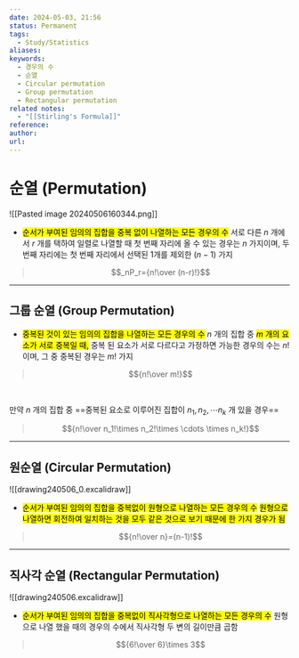 ```yaml
---
date: 2024-05-03, 21:56
status: Permanent
tags:
  - Study/Statistics
aliases: 
keywords:
  - 경우의 수
  - 순열
  - Circular permutation
  - Group permutation
  - Rectangular permutation
related notes:
  - "[[Stirling's Formula]]"
reference: 
author: 
url: 
---
```

# 순열 (Permutation)
![[Pasted image 20240506160344.png]]

- <mark class="hltr-red">순서가 부여된 임의의 집합을 중복 없이 나열하는 모든 경우의 수</mark>
  서로 다른 $n$ 개에서 $r$ 개를 택하여 일렬로 나열할 때 첫 번째 자리에 올 수 있는 경우는 $n$ 가지이며, 두 번째 자리에는 첫 번째 자리에서 선택된 1개를 제외한 $(n-1)$ 가지

> $$_nP_r={n!\over (n-r)!}$$

---
## 그룹 순열 (Group Permutation)
- <mark class="hltr-red">중복된 것이 있는 임의의 집합을 나열하는 모든 경우의 수</mark>
  $n$ 개의 집합 중 <mark class="hltr-green">$m$ 개의 요소가 서로 중복일 때,</mark> 중복 된 요소가 서로 다르다고 가정하면 가능한 경우의 수는 $n!$ 이며, 그 중 중복된 경우는 $m!$ 가지<br>
  
>   $${n!\over m!}$$
   
<br>

  만약 $n$ 개의 집합 중 ==중복된 요소로 이루어진 집합이  $n_1, n_2, \cdots n_k$ 개 있을 경우==<br>
  
  >$${n!\over n_1!\times n_2!\times \cdots \times n_k!}$$

---
## 원순열 (Circular Permutation)
![[drawing240506_0.excalidraw]]

- <mark class="hltr-red">순서가 부여된 임의의 집합을 중복없이 원형으로 나열하는 모든 경우의 수</mark>
  <mark class="hltr-green">원형으로 나열하면 회전하여 일치하는 것을 모두 같은 것으로 보기 때문에 한 가지 경우가 됨</mark><br>
  
>   $${n!\over n}=(n-1)!$$

---
## 직사각 순열 (Rectangular Permutation)
![[drawing240506.excalidraw]]

- <mark class="hltr-red">순서가 부여된 임의의 집합을 중복없이 직사각형으로 나열하는 모든 경우의 수</mark>
  원형으로 나열 했을 때의 경우의 수에서 직사각형 두 변의 길이만큼 곱함<br>
  
>   $${6!\over 6}\times 3$$

